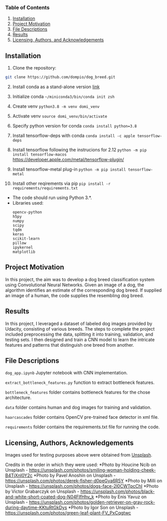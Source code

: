
### Table of Contents

1. [Installation](#installation)
2. [Project Motivation](#motivation)
3. [File Descriptions](#files)
4. [Results](#results)
5. [Licensing, Authors, and Acknowledgements](#licensing)

## Installation <a name="installation"></a>
1. Clone the repository:

  ```bash
  git clone https://github.com/dompio/dog_breed.git
  ```

2. Install conda as a stand-alone version [link](https://docs.conda.io/projects/miniconda/en/latest/)

3. Initialize conda `~/miniconda3/bin/conda init zsh`

4. Create venv `python3.8 -m venv domi_venv`

5. Activate venv `source domi_venv/bin/activate`

6. Specify python version for conda `conda install python=3.8`

7. Install tensorflow-deps with conda `conda install -c apple tensorflow-deps`

8. Install tensorflow following the instrucions for 2.12 `python -m pip install tensorflow-macos` https://developer.apple.com/metal/tensorflow-plugin/

9. Install tensorflow-metal plug-in `python -m pip install tensorflow-metal`

10. Install other reqirements via pip `pip install -r requirements/requirements.txt`
   
* The code should run using Python 3.*.
* Libraries used:
  ```
  opencv-python
  h5py
  numpy
  scipy
  tqdm
  keras
  scikit-learn
  pillow
  ipykernel
  matplotlib  
  ```

## Project Motivation<a name="motivation"></a>

In this project, the aim was to develop a dog breed classification system using Convolutional Neural Networks. Given an image of a dog, the algorithm identifies an estimate of the corresponding dog breed. If supplied an image of a human, the code supplies the resembling dog breed.

## Results <a name="results"></a>

In this project, I leveraged a dataset of labeled dog images provided by Udacity, consisting of various breeds. The steps to complete the project included preprocessing the data, splitting it into training, validation, and testing sets. I then designed and train a CNN model to learn the intricate features and patterns that distinguish one breed from another.



## File Descriptions <a name="files"></a>

`dog_app.ipynb` Jupyter notebook with CNN implementation.

`extract_bottleneck_features.py` function to extract bottleneck features.

`bottleneck_features` folder contains bottleneck features for the chose architecture.

`data` folder contains human and dog images for training and validation.

`haarcascades` folder contains OpenCV pre-trained face detector in xml file.

`requirements` folder contains the requirements.txt file for running the code.

## Licensing, Authors, Acknowledgements<a name="licensing"></a>

Images used for testing purposes above were obtained from [Unsplash](www.unsplash.com). 

Credits in the order in which they were used: 
*Photo by Houcine Ncib on Unsplash - https://unsplash.com/photos/smiling-woman-holding-cheek-B4TjXnI0Y2c
*Photo by Pavel Anoshin on Unsplash - https://unsplash.com/photos/derek-fisher-d0peGya6R5Y
*Photo by Milli on Unsplash - https://unsplash.com/photos/dogs-face-2l0CWTpcChI
*Photo by Victor Grabarczyk on Unsplash - https://unsplash.com/photos/black-and-white-short-coated-dog-N04FIfHhv_k
*Photo by Enis Yavuz on Unsplash - https://unsplash.com/photos/golden-retriever-on-gray-rock-during-daytime-KKtuRtGkDys
*Photo by Igor Son on Unsplash - https://unsplash.com/photos/green-leaf-plant-FV_PxCqgtwc

